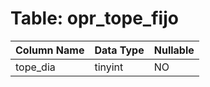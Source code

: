 # Table: opr_tope_fijo

| Column Name | Data Type | Nullable |
|-------------|-----------|----------|
| tope_dia | tinyint | NO |
